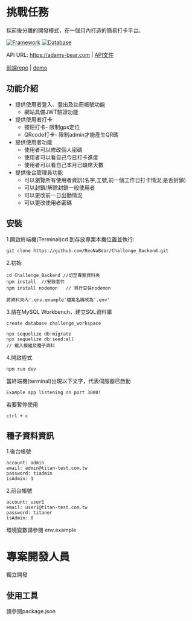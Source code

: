 
# 挑戰任務
採前後分離的開發模式，在一個月內打造的簡易打卡平台。


[![Framework](https://img.shields.io/badge/express-4.18.2-yellow.svg)](https://www.npmjs.com/package/express)
[![Database](https://img.shields.io/badge/Database-MYSQL-yellow.svg)](https://www.npmjs.com/package/mysql)

API URL: https://adams-bear.com
| <a href="https://flossy-rudbeckia-3b4.notion.site/api-list-1b94b6be31a242bf809d24a10acfe39d">API文件</a>
  
  <a href="https://github.com/ReoNaBear/Challenge_Frontend">前端repo</a> 
 | <a href="">demo</a> 
## 功能介紹

  * 提供使用者登入、登出及註冊帳號功能
    * 網站具備JWT驗證功能 
  * 提供使用者打卡
    * 按鈕打卡- 限制gps定位
    * QRcode打卡- 限制admin才能產生QR碼
  * 提供使用者功能
    * 使用者可以修改個人密碼
    * 使用者可以看自己今日打卡進度
    * 使用者可以看自己本月已缺席天數
  * 提供後台管理員功能
    * 可以瀏覽所有使用者資訊(名字,工號,前一個工作日打卡情況,是否封鎖)
    * 可以封鎖/解除封鎖一般使用者
    * 可以更改前一日出勤情況
    * 可以更改使用者密碼


## 安裝

1.開啟終端機(Terminal)cd 到存放專案本機位置並執行:

```
git clone https://github.com/ReoNaBear/Challenge_Backend.git
```

2.初始

```
cd Challenge_Backend //切至專案資料夾
npm install  //安裝套件
npm install nodemon   // 另行安裝nodemon
```
```
將資料夾內'.env.example'檔案名稱改為'.env'
```


3.請在MySQL Workbench，建立SQL資料庫

```
create database challenge_workspace
```

```
npx sequelize db:migrate   
npx sequelize db:seed:all
// 載入模組及種子資料 
```

4.開啟程式

```
npm run dev
```
當終端機(terminal)出現以下文字，代表伺服器已啟動
```
Example app listening on port 3000!
```
若要暫停使用
```
ctrl + c
```
## 種子資料資訊
1.後台帳號
  ```
  account: admin 
  email: admin@titan-test.com.tw
  password: tiadmin
  isAdmin: 1
  ```
2.前台帳號
  ```
  account: user1
  email: user1@titan-test.com.tw
  password: titaner
  isAdmin: 0
  ```

環境變數請參閱 env.example

# 專案開發人員

獨立開發

## 使用工具
請參閱package.json